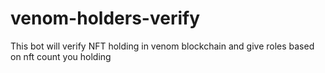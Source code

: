 <h1> venom-holders-verify </h1>

This bot will verify NFT holding in venom blockchain and give roles based on nft count you holding
